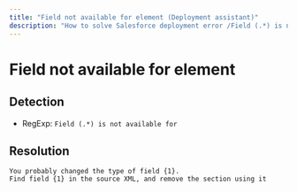 ```yaml
---
title: "Field not available for element (Deployment assistant)"
description: "How to solve Salesforce deployment error /Field (.*) is not available for"
---
```

<!-- markdownlint-disable MD013 -->
# Field not available for element

## Detection

- RegExp: `Field (.*) is not available for`

## Resolution

```shell
You probably changed the type of field {1}.
Find field {1} in the source XML, and remove the section using it
```
